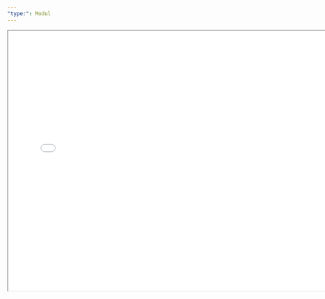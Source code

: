 ```yaml
---
"type:": Modul
---
```


<!DOCTYPE html>
<html lang="de">
<head>
    <meta charset="UTF-8">
    <meta name="viewport" content="width=device-width, initial-scale=1.0">
</head>
<body>
    <iframe src="./Modul 4 Reiner Balschun (1).pdf" width="750" height="600"></iframe>
</body>
</html
